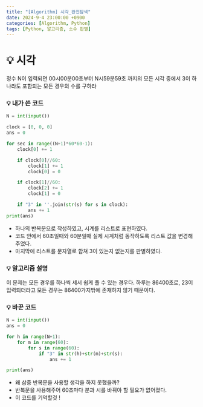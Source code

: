 ```yaml
---
title: "[Algorithm] 시각_완전탐색"
date: 2024-9-4 23:00:00 +0900
categories: [Algorithm, Python]
tags: [Python, 알고리즘, 소수 판별]
---
```


# 💡 시각

정수 N이 입력되면 00시00분00초부터 N시59분59초 까지의 모든 시각 중에서 3이 하나라도 포함되는 모든 경우의 수를 구하라

### 💡 내가 쓴 코드

```python
N = int(input())

clock = [0, 0, 0]
ans = 0

for sec in range((N+1)*60*60-1):
    clock[0] += 1

    if clock[0]//60:
        clock[1] += 1
        clock[0] = 0

    if clock[1]//60:
        clock[2] += 1
        clock[1] = 0

    if "3" in ''.join(str(s) for s in clock):
        ans += 1
print(ans)
```

- 하나의 반복문으로 작성하였고, 시계를 리스트로 표현하였다.
- 코드 안에서 60초일때와 60분일때 실제 시계처럼 동작하도록 리스트 값을 변경해주었다.
- 마지막에 리스트를 문자열로 합쳐 3이 있는지 없는지를 판별하였다.

### 💡 알고리즘 설명

이 문제는 모든 경우를 하나씩 세서 쉽게 풀 수 있는 경우다. 하루는 86400초로, 23이 입력되더라고 모든 경우는 86400가지밖에 존재하지 않기 때문이다.

### 💡 바꾼 코드

```python
N = int(input())
ans = 0

for h in range(N+1):
    for m in range(60):
        for s in range(60):
            if "3" in str(h)+str(m)+str(s):
                ans += 1

print(ans)
```

- 왜 삼중 반복문을 사용할 생각을 하지 못했을까?
- 반복문을 사용해주어 60초마다 분과 시를 바꿔야 할 필요가 없어졌다.
- 이 코드를 기억할것 !
